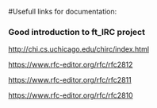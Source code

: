 #Usefull links for documentation:


### Good introduction to ft_IRC project
http://chi.cs.uchicago.edu/chirc/index.html

https://www.rfc-editor.org/rfc/rfc2812

https://www.rfc-editor.org/rfc/rfc2811

https://www.rfc-editor.org/rfc/rfc2810